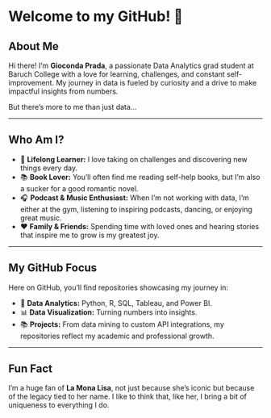 # Welcome to my GitHub! 👋

## About Me
Hi there! I’m **Gioconda Prada**, a passionate Data Analytics grad student at Baruch College with a love for learning, challenges, and constant self-improvement. My journey in data is fueled by curiosity and a drive to make impactful insights from numbers.

But there’s more to me than just data…

---

## Who Am I?
- 🌟 **Lifelong Learner:** I love taking on challenges and discovering new things every day.
- 📚 **Book Lover:** You’ll often find me reading self-help books, but I’m also a sucker for a good romantic novel.
- 🎧 **Podcast & Music Enthusiast:** When I’m not working with data, I’m either at the gym, listening to inspiring podcasts, dancing, or enjoying great music.
- ❤️ **Family & Friends:** Spending time with loved ones and hearing stories that inspire me to grow is my greatest joy.

---

## My GitHub Focus
Here on GitHub, you’ll find repositories showcasing my journey in:
- 🧮 **Data Analytics:** Python, R, SQL, Tableau, and Power BI.
- 📊 **Data Visualization:** Turning numbers into insights.
- 📚 **Projects:** From data mining to custom API integrations, my repositories reflect my academic and professional growth.

---

## Fun Fact
I’m a huge fan of **La Mona Lisa**, not just because she’s iconic but because of the legacy tied to her name. I like to think that, like her, I bring a bit of uniqueness to everything I do.



